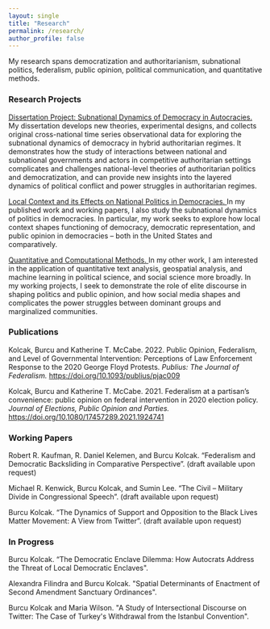 ```yaml
---
layout: single
title: "Research"
permalink: /research/
author_profile: false
---
```


My research spans democratization and authoritarianism, subnational politics, federalism, public opinion, political communication, and quantitative methods.

### Research Projects 

<u> Dissertation Project: Subnational Dynamics of Democracy in Autocracies.</u>  My dissertation develops new theories, experimental designs, and collects original cross-national time series observational data for exploring the subnational dynamics of democracy in hybrid authoritarian regimes. It demonstrates how the study of interactions between national and subnational governments and actors in competitive authoritarian settings complicates and challenges  national-level theories of authoritarian politics and democratization, and can provide new insights into the layered dynamics of political conflict and power struggles in authoritarian regimes. 

<u> Local Context and its Effects on National Politics in Democracies. </u>  In my published work and working papers, I also study the subnational dynamics of politics in democracies. In particular, my work seeks to explore how local context shapes functioning of democracy, democratic representation, and public opinion in democracies – both in the United States and comparatively.

<u> Quantitative and Computational Methods. </u> In my other work, I am interested in the application of quantitative text analysis, geospatial analysis, and machine learning in political science, and social science more broadly. In my working projects, I seek to demonstrate the role of elite discourse in shaping politics and public opinion, and how social media shapes and complicates the power struggles between dominant groups and marginalized communities. 

### Publications

Kolcak, Burcu and Katherine T. McCabe. 2022. Public Opinion, Federalism, and Level of Governmental Intervention: Perceptions of Law Enforcement Response to the 2020 George Floyd Protests. <i> Publius: The Journal of Federalism. </i> https://doi.org/10.1093/publius/pjac009

Kolcak, Burcu and Katherine T. McCabe. 2021. Federalism at a partisan’s convenience: public opinion on federal intervention in 2020 election policy. <i> Journal of Elections, Public Opinion and Parties. </i> https://doi.org/10.1080/17457289.2021.1924741

### Working Papers

Robert  R. Kaufman, R.  Daniel  Kelemen,  and  Burcu  Kolcak. “Federalism and Democratic Backsliding in Comparative Perspective”. (draft available upon request) 

Michael  R. Kenwick,  Burcu  Kolcak,  and  Sumin  Lee. “The  Civil – Military Divide in Congressional Speech”. (draft available upon request) 

Burcu Kolcak. “The Dynamics of Support and Opposition to the Black Lives Matter Movement:  A View from Twitter”. (draft available upon request) 

### In Progress 

Burcu Kolcak. “The Democratic Enclave Dilemma: How Autocrats Address the Threat of Local Democratic Enclaves".

Alexandra Filindra and Burcu Kolcak. "Spatial Determinants of Enactment of Second Amendment Sanctuary Ordinances".

Burcu Kolcak and Maria Wilson. "A Study of Intersectional Discourse on Twitter: The Case of Turkey's Withdrawal from the Istanbul Convention".
